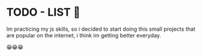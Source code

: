 # TODO - LIST 📒

Im practicing my js skills, so i decided to start doing this small projects that are popular on the internet, i think im getting better everyday.

😁😁😁